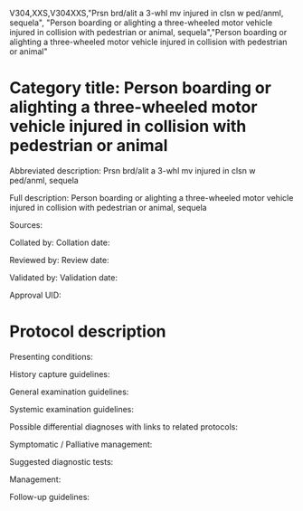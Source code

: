 V304,XXS,V304XXS,"Prsn brd/alit a 3-whl mv injured in clsn w ped/anml, sequela", "Person boarding or alighting a three-wheeled motor vehicle injured in collision with pedestrian or animal, sequela","Person boarding or alighting a three-wheeled motor vehicle injured in collision with pedestrian or animal"
# Category title: Person boarding or alighting a three-wheeled motor vehicle injured in collision with pedestrian or animal

Abbreviated description: Prsn brd/alit a 3-whl mv injured in clsn w ped/anml, sequela

Full description: Person boarding or alighting a three-wheeled motor vehicle injured in collision with pedestrian or animal, sequela

Sources:

Collated by:
Collation date:

Reviewed by:
Review date:

Validated by:
Validation date:

Approval UID:

# Protocol description

Presenting conditions:

History capture guidelines:

General examination guidelines:

Systemic examination guidelines:

Possible differential diagnoses with links to related protocols:

Symptomatic / Palliative management:

Suggested diagnostic tests:

Management:

Follow-up guidelines:
